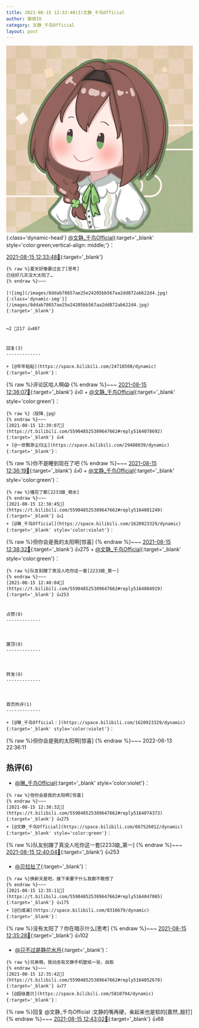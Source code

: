 ```yaml
---
title: 2021-08-15 12:33:48(3)文静_千鸟Official
author: 御坂IO
category: 文静_千鸟Official
layout: post
---
```


![img](/images/ac7482ed1b9a7f203dc68c0c4a77c488a27b108a.jpg){:class='dynamic-head'}
[@文静_千鸟Official](https://space.bilibili.com/667526012/dynamic){:target='_blank' style='color:green;vertical-align: middle;'}：

[2021-08-15 12:33:48🔗](https://t.bilibili.com/559048525389647662){:target='_blank'}

~~~
{% raw %}夏天好像要过去了[思考]
已经好几天没大太阳了…
{% endraw %}~~~

[![img](/images/8ddab78657ae25e24205bb567aa2dd872ab622d4.jpg){:class='dynamic-img'}](/images/8ddab78657ae25e24205bb567aa2dd872ab622d4.jpg){:target='_blank'}


↪️2 💬217 👍407


回复(3)
-------------

+ [@年年粘粘](https://space.bilibili.com/24718508/dynamic){:target='_blank'}：
~~~
{% raw %}评论区哈人啊😱
{% endraw %}~~~
[2021-08-15 12:36:07🔗](https://t.bilibili.com/559048525389647662#reply5164053874){:target='_blank'} 👍0
    + [@文静_千鸟Official](https://space.bilibili.com/667526012/dynamic){:target='_blank' style='color:green'}：
~~~
{% raw %}（投降.jpg）
{% endraw %}~~~
[2021-08-15 12:39:07🔗](https://t.bilibili.com/559048525389647662#reply5164078692){:target='_blank'} 👍4
+ [@一世飘渺尘归尘](https://space.bilibili.com/29488039/dynamic){:target='_blank'}：
~~~
{% raw %}你不是睡到现在了吧
{% endraw %}~~~
[2021-08-15 12:36:19🔗](https://t.bilibili.com/559048525389647662#reply5164054396){:target='_blank'} 👍0
    + [@文静_千鸟Official](https://space.bilibili.com/667526012/dynamic){:target='_blank' style='color:green'}：
~~~
{% raw %}播完了都[2233娘_喝水]
{% endraw %}~~~
[2021-08-15 12:38:45🔗](https://t.bilibili.com/559048525389647662#reply5164081249){:target='_blank'} 👍1
+ [@琳_千鸟Official](https://space.bilibili.com/1620923329/dynamic){:target='_blank' style='color:violet'}：
~~~
{% raw %}但你会是我的太阳啊[惊喜]
{% endraw %}~~~
[2021-08-15 12:38:32🔗](https://t.bilibili.com/559048525389647662#reply5164074373){:target='_blank'} 👍275
    + [@文静_千鸟Official](https://space.bilibili.com/667526012/dynamic){:target='_blank' style='color:green'}：
~~~
{% raw %}队友别蹭了真没人吃你这一套[2233娘_第一]
{% endraw %}~~~
[2021-08-15 12:40:04🔗](https://t.bilibili.com/559048525389647662#reply5164084919){:target='_blank'} 👍253


点赞(0)
-------------



置顶(0)
-------------



转发(0)
-------------



首页热评(1)
-------------

+ [@琳_千鸟Official：](https://space.bilibili.com/1620923329/dynamic){:target='_blank' style='color:violet'}：
~~~
{% raw %}但你会是我的太阳啊[惊喜]
{% endraw %}~~~
2022-06-13 22:36:11


热评(6)
-------------

+ [@琳_千鸟Official](https://space.bilibili.com/1620923329/dynamic){:target='_blank' style='color:violet'}：
~~~
{% raw %}但你会是我的太阳啊[惊喜]
{% endraw %}~~~
[2021-08-15 12:38:32🔗](https://t.bilibili.com/559048525389647662#reply5164074373){:target='_blank'} 👍275
+ [@文静_千鸟Official](https://space.bilibili.com/667526012/dynamic){:target='_blank' style='color:green'}：
~~~
{% raw %}队友别蹭了真没人吃你这一套[2233娘_第一]
{% endraw %}~~~
[2021-08-15 12:40:04🔗](https://t.bilibili.com/559048525389647662#reply5164084919){:target='_blank'} 👍253
+ [@贝拉扯了](https://space.bilibili.com/13929082/dynamic){:target='_blank'}：
~~~
{% raw %}换新天是吧，接下来要干什么我都不敢想了
{% endraw %}~~~
[2021-08-15 12:35:11🔗](https://t.bilibili.com/559048525389647662#reply5164047065){:target='_blank'} 👍175
+ [@已成澜](https://space.bilibili.com/8316679/dynamic){:target='_blank'}：
~~~
{% raw %}没有太阳了？你在暗示什么[思考]
{% endraw %}~~~
[2021-08-15 12:35:28🔗](https://t.bilibili.com/559048525389647662#reply5164047874){:target='_blank'} 👍102
+ [@只不过是静花水月](https://space.bilibili.com/240578495/dynamic){:target='_blank'}：
~~~
{% raw %}兄弟萌，我动态有文静手机壁纸一张，自取
{% endraw %}~~~
[2021-08-15 12:35:42🔗](https://t.bilibili.com/559048525389647662#reply5164052678){:target='_blank'} 👍77
+ [@超级嘉贝](https://space.bilibili.com/5810794/dynamic){:target='_blank'}：
~~~
{% raw %}回复 @文静_千鸟Official :文静的嘴再硬，亲起来也是软的[嘉然_敲打]
{% endraw %}~~~
[2021-08-15 12:43:02🔗](https://t.bilibili.com/559048525389647662#reply5164113008){:target='_blank'} 👍68


